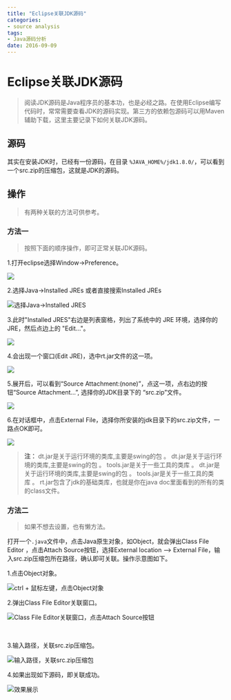 ```yaml
---
title: "Eclipse关联JDK源码"
categories: 
- source analysis
tags: 
- Java源码分析
date: 2016-09-09
---
```



#  Eclipse关联JDK源码

>阅读JDK源码是Java程序员的基本功，也是必经之路。在使用Eclipse编写代码时，常常需要查看JDK的源码实现。第三方的依赖包源码可以用Maven辅助下载，这里主要记录下如何关联JDK源码。

## 源码

其实在安装JDK时，已经有一份源码，在目录 `%JAVA_HOME%/jdk1.8.0/`，可以看到一个src.zip的压缩包，这就是JDK的源码。

## 操作

> 有两种关联的方法可供参考。

### 方法一

> 按照下面的顺序操作，即可正常关联JDK源码。

1.打开eclipse选择Window->Preference。

![](https://imgsa.baidu.com/exp/w=480/sign=b84400bd02082838680ddd1c8898a964/730e0cf3d7ca7bcb957d6c8dbb096b63f624a80a.jpg)

2.选择Java->Installed JREs 或者直接搜索Installed JREs

![选择Java->Installed JRES](https://imgsa.baidu.com/exp/w=480/sign=615d96b1d854564ee565e53183df9cde/c9fcc3cec3fdfc03ba4c491ad13f8794a4c2265f.jpg)

3.此时"Installed JRES"右边是列表窗格，列出了系统中的 JRE 环境，选择你的JRE，然后点边上的 "Edit..."。

![](https://imgsa.baidu.com/exp/w=480/sign=7e902feccf8065387beaa51ba7dca115/9c16fdfaaf51f3de590c13c691eef01f3b2979d2.jpg)

4.会出现一个窗口(Edit JRE)，选中rt.jar文件的这一项。 

![](https://imgsa.baidu.com/exp/w=480/sign=b4dd6e899816fdfad86cc7e6848e8cea/960a304e251f95cac2fa0714cc177f3e67095200.jpg)

5.展开后，可以看到“Source Attachment:(none)”，点这一项，点右边的按钮“Source Attachment...”, 选择你的JDK目录下的 “src.zip”文件。

![](https://imgsa.baidu.com/exp/w=480/sign=1d85011982d6277fe912333018391f63/08f790529822720e967777587ecb0a46f31fabd3.jpg)

6.在对话框中，点击External File，选择你所安装的jdk目录下的src.zip文件，一路点OK即可。

![](https://imgsa.baidu.com/exp/w=480/sign=8992f37c386d55fbc5c6772e5d234f40/b7003af33a87e9509a2f6cce15385343fbf2b45c.jpg)

> **注：**
> dt.jar是关于运行环境的类库,主要是swing的包 。
> dt.jar是关于运行环境的类库,主要是swing的包 。
> tools.jar是关于一些工具的类库 。
> dt.jar是关于运行环境的类库,主要是swing的包 。
> tools.jar是关于一些工具的类库 。
> rt.jar包含了jdk的基础类库，也就是你在java doc里面看到的所有的类的class文件。

### 方法二

> 如果不想去设置，也有懒方法。

打开一个`.java`文件中，点击Java原生对象，如Object，就会弹出Class File Editor ，点击Attach Source按钮，选择External location --> External File，输入src.zip压缩包所在路径，确认即可关联。操作示意图如下。

1.点击Object对象。

   ![ctrl + 鼠标左键，点击Object对象](http://upload-images.jianshu.io/upload_images/51561-acf984a9692a56b2.png?imageMogr2/auto-orient/strip%7CimageView2/2/w/1240)


2.弹出Class File Editor关联窗口。

   ![Class File Editor关联窗口，点击Attach Source按钮](http://upload-images.jianshu.io/upload_images/51561-07c77fa3ecf216dd.png?imageMogr2/auto-orient/strip%7CimageView2/2/w/1240)

   ​

3.输入路径，关联src.zip压缩包。

   ![输入路径，关联src.zip压缩包](http://upload-images.jianshu.io/upload_images/51561-a4f810b653d86312.png?imageMogr2/auto-orient/strip%7CimageView2/2/w/1240)


4.如果出现如下源码，即关联成功。


![效果展示](http://upload-images.jianshu.io/upload_images/51561-e4a691ff5c42fb9e.png?imageMogr2/auto-orient/strip%7CimageView2/2/w/1240)
